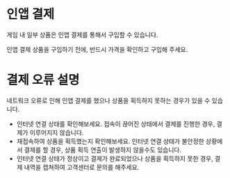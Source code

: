 # 인앱 결제

 게임 내 일부 상품은 인앱 결제를 통해서 구입할 수 있습니다.

인앱 결제 상품을 구입하기 전에, 반드시 가격을 확인하고 구입해 주세요.







# 결제 오류 설명

 네트워크 오류로 인해 인앱 결제를 했으나 상품을 획득하지 못하는 경우가 있을 수 있습니다.

- 인터넷 연결 상태를 확인해보세요. 접속이 끊어진 상태에서 결제를 진행한 경우, 결제가 이루어지지 않습니다.
- 재접속하여 상품을 획득했는지 확인해보세요. 인터넷 연결 상태가 불안정한 상황에서 결제를 할 경우, 상품 획득 연출이 발생하지 않을수도 있습니다.
- 인터넷 연결 상태가 정상이고 결제가 완료되었으나 상품을 획득하지 못한 경우, 결제 내역을 캡쳐하여 고객센터로 문의를 해주세요.